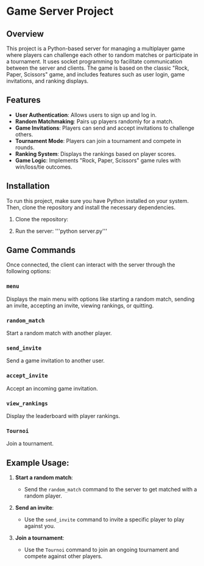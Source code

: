 # Game Server Project

## Overview

This project is a Python-based server for managing a multiplayer game where players can challenge each other to random matches or participate in a tournament. It uses socket programming to facilitate communication between the server and clients. The game is based on the classic "Rock, Paper, Scissors" game, and includes features such as user login, game invitations, and ranking displays.

## Features

- **User Authentication**: Allows users to sign up and log in.
- **Random Matchmaking**: Pairs up players randomly for a match.
- **Game Invitations**: Players can send and accept invitations to challenge others.
- **Tournament Mode**: Players can join a tournament and compete in rounds.
- **Ranking System**: Displays the rankings based on player scores.
- **Game Logic**: Implements "Rock, Paper, Scissors" game rules with win/loss/tie outcomes.

## Installation

To run this project, make sure you have Python installed on your system. Then, clone the repository and install the necessary dependencies.

1. Clone the repository:

2. Run the server:
   '''python server.py'''


## Game Commands

Once connected, the client can interact with the server through the following options:

### `menu`
Displays the main menu with options like starting a random match, sending an invite, accepting an invite, viewing rankings, or quitting.

### `random_match`
Start a random match with another player.

### `send_invite`
Send a game invitation to another user.

### `accept_invite`
Accept an incoming game invitation.

### `view_rankings`
Display the leaderboard with player rankings.

### `Tournoi`
Join a tournament.

## Example Usage:

1. **Start a random match**: 
   - Send the `random_match` command to the server to get matched with a random player.

2. **Send an invite**: 
   - Use the `send_invite` command to invite a specific player to play against you.

3. **Join a tournament**: 
   - Use the `Tournoi` command to join an ongoing tournament and compete against other players.
